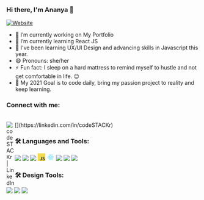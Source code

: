 ### Hi there, I'm Ananya 👋

[![Website](https://img.shields.io/website?label=codeSTACKr.com&style=for-the-badge&url=https%3A%2F%2Fcodestackr.com)](https://codestackr.com)

- 🔭 I’m currently working on My Portfolio
- 🌱 I’m currently learning React JS
- 🏁 I've been learning UX/UI Design and advancing skills in Javascript this year.
- 😄 Pronouns: she/her
- ⚡ Fun fact: I sleep on a hard mattress to remind myself to hustle and not get comfortable in life. 😉
- 🎯 My 2021 Goal is to code daily, bring my passion project to reality and keep learning. 

### Connect with me:

<br />
[<img align="left" alt="codeSTACKr | LinkedIn" width="22px" src="https://cdn.jsdelivr.net/npm/simple-icons@v3/icons/linkedin.svg" />](https://linkedin.com/in/codeSTACKr)

### 🛠️ Languages and Tools:
<code><img height="20" src="https://upload.wikimedia.org/wikipedia/commons/thumb/9/9a/Visual_Studio_Code_1.35_icon.svg/1024px-Visual_Studio_Code_1.35_icon.svg.png"></code> 
<code><img height="20" src="https://upload.wikimedia.org/wikipedia/commons/thumb/6/61/HTML5_logo_and_wordmark.svg/512px-HTML5_logo_and_wordmark.svg.png"></code> 
<code><img height="20" src="https://upload.wikimedia.org/wikipedia/commons/thumb/d/d5/CSS3_logo_and_wordmark.svg/1200px-CSS3_logo_and_wordmark.svg.png"></code> 
<code><img height="20" src="https://raw.githubusercontent.com/github/explore/80688e429a7d4ef2fca1e82350fe8e3517d3494d/topics/javascript/javascript.png"></code>
<code><img height="20" src="https://raw.githubusercontent.com/github/explore/80688e429a7d4ef2fca1e82350fe8e3517d3494d/topics/react/react.png"></code>
<code><img height="20" src="https://cdn3.iconfinder.com/data/icons/logos-and-brands-adobe/512/267_Python-512.png"></code>
<code><img height="20" src="https://mpng.subpng.com/20180411/wre/kisspng-mysql-database-web-development-computer-software-dolphin-5ace280ea31a78.1388980015234601106681.jpg"></code>
<code><img height="20" src="https://e7.pngegg.com/pngimages/820/213/png-clipart-power-bi-business-intelligence-microsoft-corporation-data-visualization-data-analysis-power-bi-dashboard-templates-thumbnail.png"></code>

### 🛠️ Design Tools:
<code><img height="20" src="https://upload.wikimedia.org/wikipedia/commons/3/33/Figma-logo.svg"></code>
<code><img height="20" src="https://upload.wikimedia.org/wikipedia/commons/thumb/c/c2/Adobe_XD_CC_icon.svg/2101px-Adobe_XD_CC_icon.svg.png"></code>
<code><img height="20" src="https://brandslogos.com/wp-content/uploads/images/large/invision-logo.png"></code>
